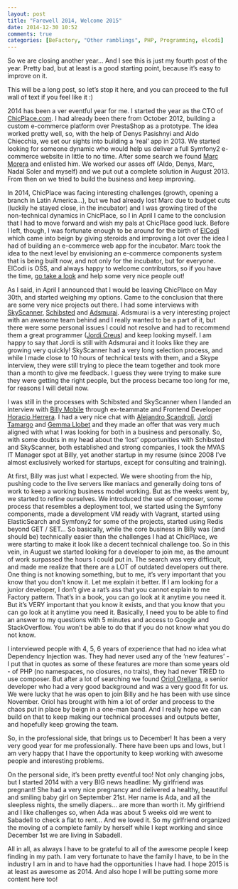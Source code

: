```yaml
---
layout: post
title: "Farewell 2014, Welcome 2015"
date: 2014-12-30 10:52
comments: true
categories: [BeFactory, "Other ramblings", PHP, Programming, elcodi]
---
```


So we are closing another year… And I see this is just my fourth post of the year. Pretty bad, but at least is a good starting point, because it’s easy to improve on it.

This will be a long post, so let’s stop it here, and you can proceed to the full wall of text if you feel like it :)

2014 has been a ver eventful year for me. I started the year as the CTO of [ChicPlace.com](http://www.chicplace.com). I had already been there from October 2012, building a custom e-commerce platform over PrestaShop as a prototype. The idea worked pretty well, so, with the help of Denys Pasishnyi and Aldo Chiecchia, we set our sights into building a ‘real’ app in 2013\. We started looking for someone dynamic who would help us deliver a full Symfony2 e-commerce website in little to no time. After some search we found [Marc Morera](http://mmoreram.com) and enlisted him. We worked our asses off (Aldo, Denys, Marc, Nadal Soler and myself) and we put out a complete solution in August 2013\. From then on we tried to build the business and keep improving.

In 2014, ChicPlace was facing interesting challenges (growth, opening a branch in Latin America…), but we had already lost Marc due to budget cuts (luckily he stayed close, in the incubator) and I was growing tired of the non-technical dynamics in ChicPlace, so I in April I came to the conclusion that I had to move forward and wish my pals at ChicPlace good luck. Before I left, though, I was fortunate enough to be around for the birth of [ElCodi](http://www.elcodi.io) which came into beign by giving steroids and improving a lot over the idea I had of building an e-commerce web app for the incubator. Marc took the idea to the next level by envisioning an e-commerce components system that is being built now, and not only for the incubator, but for everyone. ElCodi is OSS, and always happy to welcome contributors, so if you have the time, [go take a look](http://www.github.com/elcodi) and help some very nice people out!

As I said, in April I announced that I would be leaving ChicPlace on May 30th, and started weighing my options. Came to the conclusion that there are some very nice projects out there. I had some interviews with [SkyScanner](http://www.skyscanner.es), [Schibsted](http://www.schibsted.com) and [Adsmurai](http://www.adsmurai.com). Adsmurai is a very interesting project with an awesome team behind and I really wanted to be a part of it, but there were some personal issues I could not resolve and had to recommend them a great programmer ([Jordi Creus](https://www.linkedin.com/in/monitotxi)) and keep looking myself. I am happy to say that Jordi is still with Adsmurai and it looks like they are growing very quickly! SkyScanner had a very long selection process, and while I made close to 10 hours of technical tests with them, and a Skype interview, they were still trying to piece the team together and took more than a month to give me feedback. I guess they were trying to make sure they were getting the right people, but the process became too long for me, for reasons I will detail now.

I was still in the processes with Schibsted and SkyScanner when I landed an interview with [Billy Mobile](http://www.billymob.com) through ex-teammate and Frontend Developer [Horacio Herrera](https://www.linkedin.com/in/hherrerag). I had a very nice chat with [Alejandro Scandroli](https://twitter.com/_ascandroli), [Jordi Tamargo](https://www.linkedin.com/in/jorditamargo) and [Gemma Llobet](https://www.linkedin.com/in/gemmallobet) and they made an offer that was very much aligned with what I was looking for both in a business and personally. So, with some doubts in my head about the ‘lost’ opportunities with Schibsted and SkyScanner, both established and strong companies, I took the MVAS IT Manager spot at Billy, yet another startup in my resume (since 2008 I’ve almost exclusively worked for startups, except for consulting and training).

At first, Billy was just what I expected. We were shooting from the hip, pushing code to the live servers like maniacs and generally doing tons of work to keep a working business model working. But as the weeks went by, we started to refine ourselves. We introduced the use of composer, some process that resembles a deployment tool, we started using the Symfony components, made a development VM ready with Vagrant, started using ElasticSearch and Symfony2 for some of the projects, started using Redis beyond GET / SET… So basically, while the core business in Billy was (and should be) technically easier than the challenges I had at ChicPlace, we were starting to make it look like a decent technical challenge too. So in this vein, in August we started looking for a developer to join me, as the amount of work surpassed the hours I could put in. The search was very difficult, and made me realize that there are a LOT of outdated developers out there. One thing is not knowing something, but to me, it’s very important that you know that you don’t know it. Let me explain it better. If I am looking for a junior developer, I don’t give a rat’s ass that you cannot explain to me Factory pattern. That’s in a book, you can go look at it anytime you need it. But it’s VERY important that you know it exists, and that you know that you can go look at it anytime you need it. Basically, I need you to be able to find an answer to my questions with 5 minutes and access to Google and StackOverflow. You won’t be able to do that if you do not know what you do not know.

I interviewed people with 4, 5, 6 years of experience that had no idea what Dependency Injection was. They had never used any of the ‘new features’ - I put that in quotes as some of these features are more than some years old - of PHP (no namespaces, no closures, no traits), they had never TRIED to use composer. But after a lot of searching we found [Oriol Orellana](https://www.linkedin.com/in/oriolorellana), a senior developer who had a very good background and was a very good fit for us. We were lucky that he was open to join Billy and he has been with use since November. Oriol has brought with him a lot of order and process to the chaos put in place by beign in a one-man band. And I really hope we can build on that to keep making our technical processes and outputs better, and hopefully keep growing the team.

So, in the professional side, that brings us to December! It has been a very very good year for me professionally. There have been ups and lows, but I am very happy that I have the opportunity to keep working with awesome people and interesting problems.

On the personal side, it’s been pretty eventful too! Not only changing jobs, but I started 2014 with a very BIG news headline: My girlfriend was pregnant! She had a very nice pregnancy and delivered a healthy, beautiful and smiling baby girl on September 21st. Her name is Ada, and all the sleepless nights, the smelly diapers… are more than worth it. My girlfriend and I like challenges so, when Ada was about 5 weeks old we went to Sabadell to check a flat to rent… And we loved it. So my girlfriend organized the moving of a complete family by herself while I kept working and since December 1st we are living in Sabadell.

All in all, as always I have to be grateful to all of the awesome people I keep finding in my path. I am very fortunate to have the family I have, to be in the industry I am in and to have had the opportunities I have had. I hope 2015 is at least as awesome as 2014. And also hope I will be putting some more content here too!
